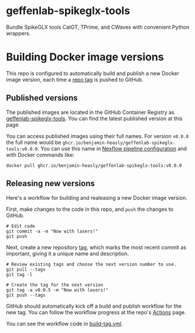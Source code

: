 # geffenlab-spikeglx-tools

Bundle SpikeGLX tools CatGT, TPrime, and CWaves with convenient Python wrappers.


# Building Docker image versions

This repo is configured to automatically build and publish a new Docker image version, each time a [repo tag](https://git-scm.com/book/en/v2/Git-Basics-Tagging) is pushed to GitHub.

## Published versions

The published images are located in the GitHub Container Registry as [geffenlab-spikeglx-tools](https://github.com/benjamin-heasly/geffenlab-spikeglx-tools/pkgs/container/geffenlab-spikeglx-tools).  You can find the latest published version at this page.

You can access published images using their full names.  For version `v0.0.0` the full name would be `ghcr.io/benjamin-heasly/geffenlab-spikeglx-tools:v0.0.0`.  You can use this name in [Nexflow pipeline configuration](https://github.com/benjamin-heasly/geffenlab-ephys-pipeline/blob/master/pipeline/main.nf#L3) and with Docker commands like:

```
docker pull ghcr.io/benjamin-heasly/geffenlab-spikeglx-tools:v0.0.0
```

## Releasing new versions

Here's a workflow for building and realeasing a new Docker image version.

First, make changes to the code in this repo, and `push` the changes to GitHub.

```
# Edit code
git commit -a -m "Now with lasers!"
git push
```

Next, create a new repository [tag](https://git-scm.com/book/en/v2/Git-Basics-Tagging), which marks the most recent commit as important, giving it a unique name and description.

```
# Review existing tags and choose the next version number to use.
git pull --tags
git tag -l

# Create the tag for the next version
git tag -a v0.0.5 -m "Now with lasers!"
git push --tags
```

GitHub should automatically kick off a build and publish workflow for the new tag.
You can follow the workflow progress at the repo's [Actions](https://github.com/benjamin-heasly/geffenlab-spikeglx-tools/actions) page.

You can see the workflow code in [build-tag.yml](./.github/workflows/build-tag.yml).
